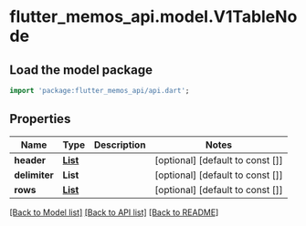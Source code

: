 # flutter_memos_api.model.V1TableNode

## Load the model package
```dart
import 'package:flutter_memos_api/api.dart';
```

## Properties
Name | Type | Description | Notes
------------ | ------------- | ------------- | -------------
**header** | [**List<V1Node>**](V1Node.md) |  | [optional] [default to const []]
**delimiter** | **List<String>** |  | [optional] [default to const []]
**rows** | [**List<TableNodeRow>**](TableNodeRow.md) |  | [optional] [default to const []]

[[Back to Model list]](../README.md#documentation-for-models) [[Back to API list]](../README.md#documentation-for-api-endpoints) [[Back to README]](../README.md)


